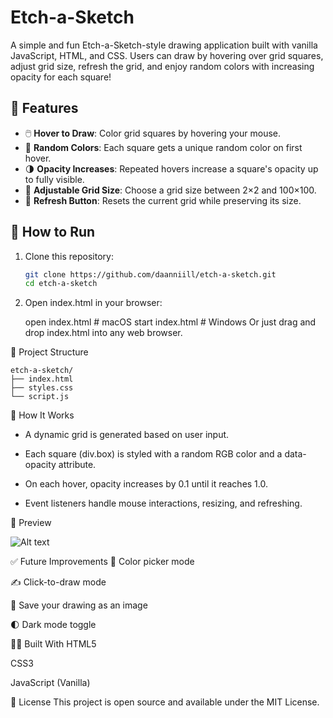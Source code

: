 # Etch-a-Sketch

A simple and fun Etch-a-Sketch-style drawing application built with vanilla JavaScript, HTML, and CSS. Users can draw by hovering over grid squares, adjust grid size, refresh the grid, and enjoy random colors with increasing opacity for each square!

## 🔧 Features

- 🖱️ **Hover to Draw**: Color grid squares by hovering your mouse.
- 🎲 **Random Colors**: Each square gets a unique random color on first hover.
- 🌗 **Opacity Increases**: Repeated hovers increase a square's opacity up to fully visible.
- 🔢 **Adjustable Grid Size**: Choose a grid size between 2×2 and 100×100.
- 🔁 **Refresh Button**: Resets the current grid while preserving its size.

## 🚀 How to Run

1. Clone this repository:
   ```bash
   git clone https://github.com/daanniill/etch-a-sketch.git
   cd etch-a-sketch
2. Open index.html in your browser:

    open index.html      # macOS
    start index.html     # Windows
    Or just drag and drop index.html into any web browser.

📁 Project Structure

    etch-a-sketch/
    ├── index.html
    ├── styles.css
    └── script.js
🧠 How It Works
- A dynamic grid is generated based on user input.

- Each square (div.box) is styled with a random RGB color and a data-opacity attribute.

- On each hover, opacity increases by 0.1 until it reaches 1.0.

- Event listeners handle mouse interactions, resizing, and refreshing.

📸 Preview

![Alt text](preview.jpeg)

✅ Future Improvements
🎨 Color picker mode

✍️ Click-to-draw mode

💾 Save your drawing as an image

🌓 Dark mode toggle

🧑‍💻 Built With
HTML5

CSS3

JavaScript (Vanilla)

📄 License
This project is open source and available under the MIT License.